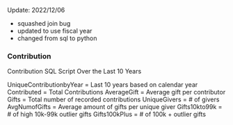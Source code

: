 Update: 2022/12/06
- squashed join bug
- updated to use fiscal year
- changed from sql to python

<h3>Contribution</h3>

Contribution SQL Script Over the Last 10 Years


UniqueContributionbyYear = Last 10 years based on calendar year
Contributed = Total Contributions 
AverageGift = Average gift per contributor
Gifts = Total number of recorded contributions
UniqueGivers = # of givers
AvgNumofGifts = Average amount of gifts per unique giver
Gifts10kto99k = # of high 10k-99k outlier gifts
Gifts100kPlus = # of 100k + outlier gifts
